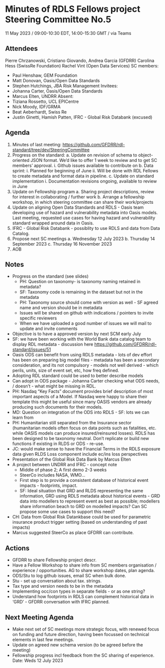 # Minutes of RDLS Fellows project Steering Committee No.5

11 May 2023 / 09:00-10:30 EDT, 14:00-15:30 GMT / via Teams

## Attendees

Pierre Chrzanowski, Cristiano Giovando, Andrea Garcia (GFDRR) 
Carolina Hess (SwissRe Foundation)
Rachel Vint (Open Data Services)
SC members: 
- Paul Henshaw, GEM Foundation
- Matt Donovan, Oasis/Open Data Standards
- Stephen Hutchings, JBA Risk Management
Invitees:
- Johanna Carter, Oasis/Open Data Standards
- Marcus Elten, UNDRR
Absent:
- Tiziana Rossetto, UCL EPICentre
- Nick Moody, IDF/GRMA
- Beat Aeberhardt, Swiss Re
- Justin Ginetti, Hamish Patten, IFRC - Global Risk Databank (excused)

## Agenda

1.  Minutes of last meeting: https://github.com/GFDRR/rdl-standard/tree/dev/SteeringCommittee 
2.  Progress on the standard:
a.  Update on revision of schema to object-oriented JSON format. We’d like to offer 1 week to review and to get SC members’ approval.
i.  Github issues available to contribute on 
b.  Data sprint:
i.  Planned for beginning of June
ii. Will be done with RDL Fellows to create metadata and format data in pipeline.
c.  Update on standard implementation
i.  Documentation revisions ongoing, available to review in June
3.  Update on Fellowship program
a.  Sharing project descriptions, review for interest in collaborating / further work
b.  Arrange a fellowship workshop, in which steering committee can share their work/projects
4.  Update on aligning Open Data Standards and RDLS - Oasis team developing use of hazard and vulnerability metadata into Oasis models. Last meeting, requested use cases for having hazard and vulnerability standard wrapped around data in Oasis.
5.  IFRC - Global Risk Databank - possiblity to use RDLS and data from Data Catalog.
6.  Propose next SC meetings
a.  Wednesday 12 July 2023
b.  Thursday 14 September 2023
c.  Thursday 16 November 2023
7.  AOB

## Notes

- Progress on the standard (see slides)
  - PH: Question on taxonomy- is taxonomy naming retained in metadata?
  - SF: Taxonomy code is remaining in the dataset but not in the metadata
  - PH: Taxonomy source should come with version as well - SF agreed name and version should be in metadata
  - Issues will be shared on github with indications / pointers to invite specific reviewers
  - When we have uploaded a good number of issues we will mail to update and invite comments
- Objective is to have a approved version by next SCM early July
- SF: we have been working with the World Bank data catalog team to display RDL metadata - discussion here https://github.com/GFDRR/rdl-standard/issues/51 
- Oasis ODS can benefit from using RDLS metadata - lots of dev effort has been on preparing big model files - metadata has been a secondary consideration, and its not compulsory - models not well derived - which perils, units, size of event set, etc, how freq defined.
- Adopting RDL standard could be used to better describe models
- Can adopt in ODS package - Johanna Carter checking what ODS needs, / doesn’t - what might be missing in RDL.
- PH: Nasdaq “Key Facts” document provides brief description of most important aspects of a Model.  If Nasdaq were happy to share their template this might be useful since many OASIS vendors are already producing such documents for their models.
- MD: Question on integration of the ODS into RDLS - SF: lots we can learn from 
- PH: Humanitarian still separated from the Insurance sector (humanitarian models often focus on data points such as fatalities, etc. while OASIS models can produce insured/reinsured losses).  RDLS has been designed to be taxonomy neutral. Don’t replicate or build new functions if existing in RLDS or ODS - re-use.
- JC: would make sense to have the Financial Terms in the RDLS exposure data given RLDS Loss component include ec/ins loss perspectives
- Presentation of the Global Risk Data Bank by Marcus Elten
- A project between UNDRR and IFRC - concept note
  - Middle of phase 2; A first demo 2-3 weeks
  - SteerCo includes NASA, WMO…
  - First step is to provide a consistent database of historical event impacts - footprints, impact. 
  - SF: Ideal situation that GRD and RLDS representing the same information, GRD using RDLS metadata about historical events - GRD data into modellers to represent event as best as possible; modellers share information beach to GRD on modelled impacts? Can SC propose some use cases to support this need?
- CH: Data from Global Risk Datankbase could be used for parametric insurance product trigger setting (based on understanding of past impacts)
- Marcus suggested SteerCo as place GFDRR can contribute.

## Actions
- GFDRR to share Fellowship project descr.
- Have a Fellow Workshop to share info from SC members organisation / experience / opportunities. AG to share workshop dates, plan agenda.
- ODS/Stu to log github issues, email SC when bulk done.
- Stu - set up conversation about tax. strings. 
- Tax type and version needs to be in the metadata
- Implementing occ/con types in separate fields - or as one string?
- Understand how footprints in RDLS can complement historical data in ‘GRD’ - GFDRR conversation with IFRC planned.
## Next Meeting Agenda
- Make next set of SC meetings more strategic focus, with renewed focus on funding and future direction, having been focussed on technical elements in last few meetings.
- Update on agreed new schema version (to be agreed before the meeting)
- Fellowship progress incl feedback from the SC sharing of experience.
Date: Weds 12 July 2023

